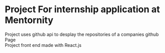# Project For internship application at Mentornity

Project uses github api to desplay the repositories of a companies github Page  
Project front end made with React.js
